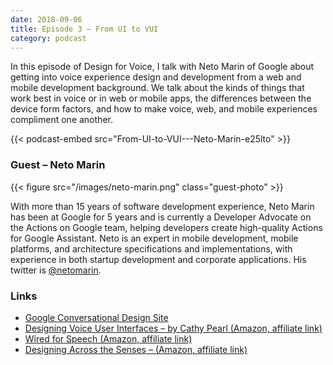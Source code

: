 ```yaml
---
date: 2018-09-06
title: Episode 3 – From UI to VUI
category: podcast
---
```


In this episode of Design for Voice, I talk with Neto Marin of Google about getting into voice experience design and development from a web and mobile development background. We talk about the kinds of things that work best in voice or in web or mobile apps, the differences between the device form factors, and how to make voice, web, and mobile experiences compliment one another.

<!--more-->

{{< podcast-embed src="From-UI-to-VUI---Neto-Marin-e25lto" >}}

### Guest – Neto Marin

{{< figure src="/images/neto-marin.png" class="guest-photo" >}}

With more than 15 years of software development experience, Neto Marin has been at Google for 5 years and is currently a Developer Advocate on the Actions on Google team, helping developers create high-quality Actions for Google Assistant. Neto is an expert in mobile development, mobile platforms, and architecture specifications and implementations, with experience in both startup development and corporate applications. His twitter is [@netomarin](https://twitter.com/netomarin).

### Links

*   [Google Conversational Design Site](https://designguidelines.withgoogle.com/conversation/)
*   [Designing Voice User Interfaces – by Cathy Pearl (Amazon, affiliate link)](https://www.amazon.com/gp/product/1491955414/ref=as_li_tl?ie=UTF8&camp=1789&creative=9325&creativeASIN=1491955414&linkCode=as2&tag=designforvoic-20&linkId=0a04ad71c7257197a996fb8ddc12dbcb)
*   [Wired for Speech (Amazon, affiliate link)](https://amzn.to/2wQiMAb)
*   [Designing Across the Senses – (Amazon, affiliate link)](https://amzn.to/2M5ljMD)
